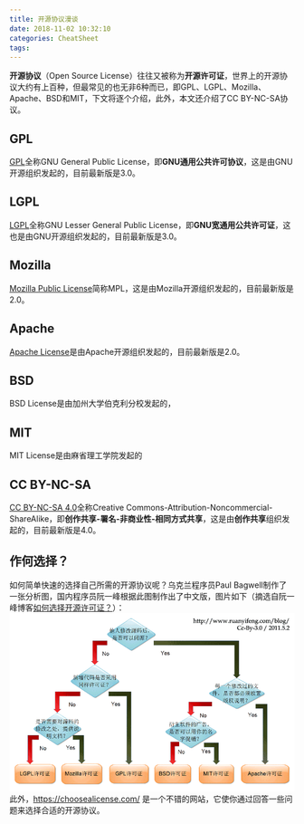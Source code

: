 ```yaml
---
title: 开源协议漫谈
date: 2018-11-02 10:32:10
categories: CheatSheet
tags:
---
```


**开源协议**（Open Source License）往往又被称为**开源许可证**，世界上的开源协议大约有上百种，但最常见的也无非6种而已，即GPL、LGPL、Mozilla、Apache、BSD和MIT，下文将逐个介绍，此外，本文还介绍了CC BY-NC-SA协议。
<!--more-->
## GPL
[GPL](https://www.gnu.org/licenses/gpl.html)全称GNU General Public License，即**GNU通用公共许可协议**，这是由GNU开源组织发起的，目前最新版是3.0。
## LGPL
[LGPL](https://www.gnu.org/licenses/lgpl-3.0.en.html)全称GNU Lesser General Public License，即**GNU宽通用公共许可证**，这也是由GNU开源组织发起的，目前最新版是3.0。
## Mozilla
[Mozilla Public License](https://www.mozilla.org/en-US/MPL/)简称MPL，这是由Mozilla开源组织发起的，目前最新版是2.0。
## Apache
[Apache License](https://www.apache.org/licenses/)是由Apache开源组织发起的，目前最新版是2.0。
## BSD
BSD License是由加州大学伯克利分校发起的，
## MIT
MIT License是由麻省理工学院发起的
## CC BY-NC-SA
[CC BY-NC-SA 4.0](https://creativecommons.org/licenses/by-nc-sa/4.0/deed.zh)全称Creative Commons-Attribution-Noncommercial-ShareAlike，即**创作共享-署名-非商业性-相同方式共享**，这是由**创作共享**组织发起的，目前最新版是4.0。
## 作何选择？
如何简单快速的选择自己所需的开源协议呢？乌克兰程序员Paul Bagwell制作了一张分析图，国内程序员阮一峰根据此图制作出了中文版，图片如下（摘选自阮一峰博客[如何选择开源许可证？](http://www.ruanyifeng.com/blog/2011/05/how_to_choose_free_software_licenses.html)）：![license](/images/license.png)此外，<https://choosealicense.com/> 是一个不错的网站，它使你通过回答一些问题来选择合适的开源协议。